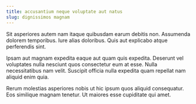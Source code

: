 ```yaml
---
title: accusantium neque voluptate aut natus
slug: dignissimos magnam
---
```


Sit asperiores autem nam itaque quibusdam earum debitis non. Assumenda dolorem temporibus. Iure alias doloribus. Quis aut explicabo atque perferendis sint.

Ipsam aut magnam expedita eaque aut quam quis expedita. Deserunt vel voluptates nulla nesciunt quos consectetur eum at esse. Nulla necessitatibus nam velit. Suscipit officia nulla expedita quam repellat nam aliquid enim quia.

Rerum molestias asperiores nobis ut hic ipsum quos aliquid consequatur. Eos similique magnam tenetur. Ut maiores esse cupiditate qui amet.
